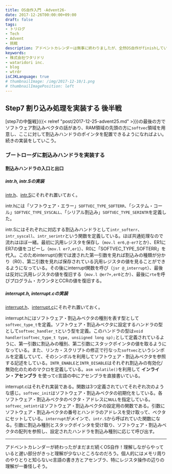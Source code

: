 ```yaml
---
title: OS自作入門 -Advent26-
date: 2017-12-26T00:00:00+09:00
draft: false
tags:
- トリログ
- Tech
- Advent
- 挑戦
description: アドベントカレンダーは無事に終わりましたが、全然OS自作がfinishしていないので引き続き続けます。今回は7step目の後半戦です！H8の割込み処理を追加していきます。
keywords:
- 株式会社ワタリドリ
- wataridori inc.
- blog
- wtrdr
isCJKLanguage: true
# thumbnailImage: /img/2017-12-10/1.png
# thumbnailImagePosition: left
---
```


## Step7 割り込み処理を実装する 後半戦

[step7の中盤戦]({{< relref "post/2017-12-25-advent25.md" >}})の最後の方でソフトウェア割込みベクタの話があり、RAM領域の先頭の方に`softvec`領域を用意し、ここに対して割込みハンドラのポインタを配置できるようになればよい。続きの実装をしていこう。

### ブートローダに割込みハンドラを実装する

#### 割込みハンドラの入口と出口

##### intr.h, intr.Sの実装

[intr.h](https://github.com/wtrdr/os-advent2017/tree/master/07/bootload/intr.h)、[intr.S](https://github.com/wtrdr/os-advent2017/tree/master/07/bootload/intr.S)にそれぞれ置いておく。

intr.hには「ソフトウェア・エラー」`SOFTVEC_TYPE_SOFTERR`、「システム・コール」`SOFTVEC_TYPE_SYSCALL`、「シリアル割込み」`SOFTVEC_TYPE_SERINTR`を定義した。

intr.Sにはそれぞれに対応する割込みハンドラとして`intr_softerr`、`intr_syscall`、`intr_serintr`という関数を定義している。ほぼ共通処理なので流れはほぼ一緒。最初に汎用レジスタを保存し（`mov.l er6,@-er7`とか）、ER1にER7の値をコピーし（`mov.l er7,er1`）、R0に「SOFTVEC_TYPE_SOFTERR」を代入。このためinterrupt()側では渡された第一引数を見れば割込みの種類が分かり（R0）、第二引数を見れば保存されている汎用レジスタの値を見ることができるようになっている。その後にinterrupt関数を呼び（`jsr @_interrupt`）、最後は反対に汎用レジスタの値を復旧する（`mov.l @er7+,er0`とか）、最後に`rte`を呼びプログラム・カウンタとCCRの値を復旧する。

##### interrupt.h, interrupt.cの実装

[interrupt.h](https://github.com/wtrdr/os-advent2017/tree/master/07/bootload/interrupt.h)、[interrupt.c](https://github.com/wtrdr/os-advent2017/tree/master/07/bootload/interrupt.c)にそれぞれ置いておく。

interrupt.hにはソフトウェア・割込みベクタの種別を表す型として`softvec_type_t`を定義。ソフトウェア・割込みベクタに設定するハンドラの型として`softvec_handler_t`という型を定義。このハンドラの型は`void handler(softvec_type_t type, unsiigned long sp);`として定義されているように、第一引数に割込みの種別、第二引数にスタックポインタの値を取るようになっている。また、リンカ・スクリプトの修正で行なった`softvec`というシンボルを定義していて、そのシンボルを利用してソフトウェア・割込みベクタを参照する記述をしている。`INTR_ENABLE`と`INTR_DISABLE`はそれぞれ割込みの有効化/無効化のためのマクロを定義している。`asm volatile()`を利用して **インライン・アセンブラ** を使ってc言語の中にアセンブラを直接書いている。

interrupt.cはそれぞれ実装である。関数は3つ定義されていてそれぞれ次のような感じ。`softvec_init`はソフトウェア・割込みベクタの初期化をしている。各ソフトウェア・割込みベクタのベクタ・アドレスに`NULL`を指定している。`softvec_setintr`はソフトウェア・割込みベクタの設定用の関数である。引数にソフトウェア・割込みベクタの番号とハンドラのアドレスを受け取って、ベクタにセットしている。`interrupt`がメインで、`intr.S`から呼ばれていた関数になる。引数に割込み種別とスタックポインタを受け取り、ソフトウェア・割込みベクタの配列を参照し、設定されたハンドラを割込み種別に応じて呼び出す。

-------------------------------

アドベントカレンダーが終わったがまだまだ続くOS自作！理解しながらやっていると遅い部分がきっと理解が少ないところなのだろう。個人的にはメモリ周りのやりとりと知らないc言語の書き方とアセンブラ、特にレジスタ操作の辺りの理解が一番怪しそう。
